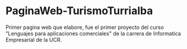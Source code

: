# PaginaWeb-TurismoTurrialba
Primer pagina web que elabore, fue el primer proyecto del curso "Lenguajes para aplicaciones comerciales" de la carrera de Informatica Empresarial de la UCR.
